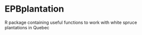 # EPBplantation
R package containing useful functions to work with white spruce plantations in Quebec
